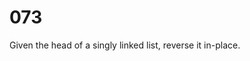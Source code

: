 [_metadata_:number]:-      "73"
[_metadata_:difficulty]:-  "Easy"
[_metadata_:asker]:-       "Google"

# 073

Given the head of a singly linked list, reverse it in-place.
